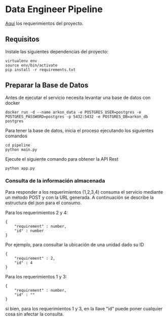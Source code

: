 # Data Engineer Pipeline

[Aqui](https://github.com/Sembofer/Data_Engineer/blob/master/Prueba%20data%20pipeline%20(Data%20Engineer)%20.pdf) los requerimientos del proyecto.


## Requisitos
Instale las siguientes dependencias del proyecto:
```
virtualenv env
source env/bin/activate
pip install -r requirements.txt
```
## Preparar la Base de Datos

Antes de ejecutar el servicio necesita levantar una base de datos con docker
```
docker run -d --name arkon_data -e POSTGRES_USER=postgres -e POSTGRES_PASSWORD=postgres -p 5432:5432 -e POSTGRES_DB=arkon_db postgres
```

Para tener la base de datos, inicia el proceso ejecutando los siguientes comandos
```
cd pipeline
python main.py
```

Ejecute el siguiente comando para obtener la API Rest
```
python app.py
```

### Consulta de la información almacenada
Para responder a los requerimientos (1,2,3,4) consuma el servicio mediante un método POST y con la URL generada. A continuación se describe la estructura del json para el consumo.

Para los requerimientos 2 y 4:
```
{
    "requirement" : number,
    "id" : number
}
```
Por ejemplo, para consultar la ubicación de una unidad dado su ID
```
{
    "requirement" : 2,
    "id" : 4
}
```

Para los requerimientos 1 y 3:
```
{
    "requirement" : number,
    "id" : ""
}
```
si bien, para los requerimientos 1 y 3, en la llave "id" puede poner cualquier cosa sin afectar la consulta.